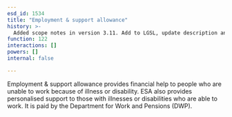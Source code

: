 ```yaml
---
esd_id: 1534
title: "Employment & support allowance"
history: >-
  Added scope notes in version 3.11. Add to LGSL, update description and scope notes in version 4.0.1.
function: 122
interactions: []
powers: []
internal: false

---
```


Employment & support allowance provides financial help to people who are unable to work because of illness or disability. ESA also provides personalised support to those with illnesses or disabilities who are able to work. It is paid by the Department for Work and Pensions (DWP).

